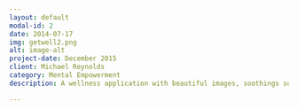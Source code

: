 ```yaml
---
layout: default
modal-id: 2
date: 2014-07-17
img: getwell2.png
alt: image-alt
project-date: December 2015
client: Michael Reynolds
category: Mental Empowerment
description: A wellness application with beautiful images, soothings sounds, and the ability to record your own powerful affirmations or listen to pre-recorded ones.

---
```

